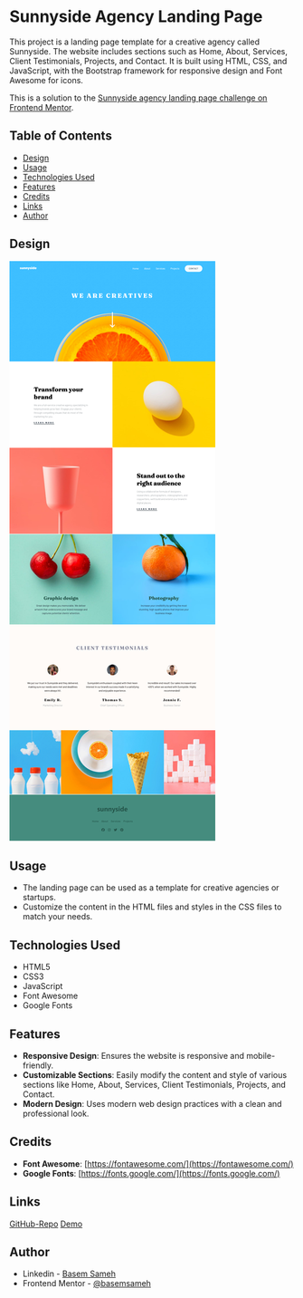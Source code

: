 # Sunnyside Agency Landing Page

This project is a landing page template for a creative agency called Sunnyside. The website includes sections such as Home, About, Services, Client Testimonials, Projects, and Contact. It is built using HTML, CSS, and JavaScript, with the Bootstrap framework for responsive design and Font Awesome for icons.

This is a solution to the [Sunnyside agency landing page challenge on Frontend Mentor](https://www.frontendmentor.io/challenges/sunnyside-agency-landing-page-7yVs3B6ef).

## Table of Contents

- [Design](#design)
- [Usage](#usage)
- [Technologies Used](#technologies-used)
- [Features](#features)
- [Credits](#credits)
- [Links](#links)
- [Author](#author)


## Design

![Desktop-Preivew](./design/desktop-design.png)


## Usage

- The landing page can be used as a template for creative agencies or startups.
- Customize the content in the HTML files and styles in the CSS files to match your needs.


## Technologies Used

- HTML5
- CSS3
- JavaScript
- Font Awesome
- Google Fonts

## Features

- **Responsive Design**: Ensures the website is responsive and mobile-friendly.
- **Customizable Sections**: Easily modify the content and style of various sections like Home, About, Services, Client Testimonials, Projects, and Contact.
- **Modern Design**: Uses modern web design practices with a clean and professional look.

## Credits

- **Font Awesome**: [https://fontawesome.com/](https://fontawesome.com/)
- **Google Fonts**: [https://fonts.google.com/](https://fonts.google.com/)

## Links

[GitHub-Repo](https://github.com/basemsameh/Sunnyside-agency-landing-page.git)
[Demo](https://basemsameh.github.io/Sunnyside-agency-landing-page/)

## Author

- Linkedin - [Basem Sameh](https://www.linkedin.com/in/basem-sameh-671b5b212/)
- Frontend Mentor - [@basemsameh](https://www.frontendmentor.io/profile/basemsameh)